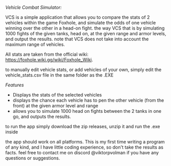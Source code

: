 *Vehicle Combat Simulator:*

VCS is a simple application that allows you to compare the stats of 2 vehicles within the game Foxhole, and simulate the odds of one vehicle winning over the other in a head-on fight.
the way VCS that is by simulating 1000 fights of the given tanks, head on, at the given range and armor levels, and output the results. 
note that VCS does not take into account the maximum range of vehicles.

All stats are taken from the official wiki: https://foxhole.wiki.gg/wiki/Foxhole_Wiki.

to manually edit vehicle stats, or add vehicles of your own, simply edit the vehicle_stats.csv file in the same folder as the .EXE

*Features*

- Displays the stats of the selected vehicles
- displays the chance each vehicle has to pen the other vehicle (from the front) at the given armor level and range
- allows you to simulate 1000 head on fights between the 2 tanks in one go, and outputs the results.


to run the app simply download the zip releases, unzip it and run the .exe inside

the app should work on all platforms. This is my first time writing a program of any kind, and I have little coding experience, so don't take the results as facts.
feel free to contact me on discord @viktorpvolman if you have any questions or suggestions.


